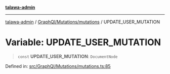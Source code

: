 [**talawa-admin**](../../../../README.md)

***

[talawa-admin](../../../../README.md) / [GraphQl/Mutations/mutations](../README.md) / UPDATE\_USER\_MUTATION

# Variable: UPDATE\_USER\_MUTATION

> `const` **UPDATE\_USER\_MUTATION**: `DocumentNode`

Defined in: [src/GraphQl/Mutations/mutations.ts:85](https://github.com/bint-Eve/talawa-admin/blob/bb9ac170c0ec806cc5423650a66bbe110c3af5d9/src/GraphQl/Mutations/mutations.ts#L85)
